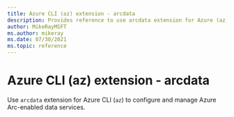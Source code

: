 ```yaml
---
title: Azure CLI (az) extension - arcdata
description: Provides reference to use arcdata extension for Azure (az) CLI to manage Azure Arc-enabled data services.
author: MikeRayMSFT
ms.author: mikeray
ms.date: 07/30/2021
ms.topic: reference
---
```


# Azure CLI (az) extension - arcdata

Use `arcdata` extension for Azure CLI (`az`) to configure and manage Azure Arc-enabled data services.  